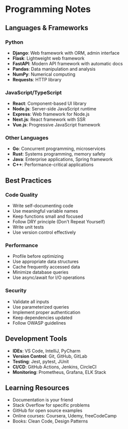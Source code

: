 # Programming Notes

## Languages & Frameworks

### Python
- **Django**: Web framework with ORM, admin interface
- **Flask**: Lightweight web framework
- **FastAPI**: Modern API framework with automatic docs
- **Pandas**: Data manipulation and analysis
- **NumPy**: Numerical computing
- **Requests**: HTTP library

### JavaScript/TypeScript
- **React**: Component-based UI library
- **Node.js**: Server-side JavaScript runtime
- **Express**: Web framework for Node.js
- **Next.js**: React framework with SSR
- **Vue.js**: Progressive JavaScript framework

### Other Languages
- **Go**: Concurrent programming, microservices
- **Rust**: Systems programming, memory safety
- **Java**: Enterprise applications, Spring framework
- **C++**: Performance-critical applications

## Best Practices

### Code Quality
- Write self-documenting code
- Use meaningful variable names
- Keep functions small and focused
- Follow DRY principle (Don't Repeat Yourself)
- Write unit tests
- Use version control effectively

### Performance
- Profile before optimizing
- Use appropriate data structures
- Cache frequently accessed data
- Minimize database queries
- Use async/await for I/O operations

### Security
- Validate all inputs
- Use parameterized queries
- Implement proper authentication
- Keep dependencies updated
- Follow OWASP guidelines

## Development Tools
- **IDEs**: VS Code, IntelliJ, PyCharm
- **Version Control**: Git, GitHub, GitLab
- **Testing**: Jest, pytest, JUnit
- **CI/CD**: GitHub Actions, Jenkins, CircleCI
- **Monitoring**: Prometheus, Grafana, ELK Stack

## Learning Resources
- Documentation is your friend
- Stack Overflow for specific problems
- GitHub for open source examples
- Online courses: Coursera, Udemy, freeCodeCamp
- Books: Clean Code, Design Patterns
